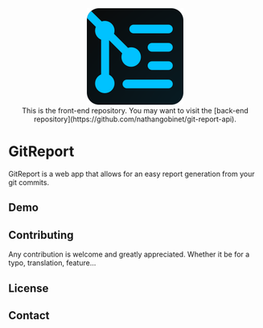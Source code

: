 <div align="center">
	<img width="192" src="https://raw.githubusercontent.com/adrien-nf/git-report-web/master/public/logo192.png" alt="GitReport">
	<br/>
	This is the front-end repository. You may want to visit the [back-end repository](https://github.com/nathangobinet/git-report-api).
</div>

# GitReport

GitReport is a web app that allows for an easy report generation from your git commits.

## Demo

## Contributing

Any contribution is welcome and greatly appreciated. Whether it be for a typo, translation, feature... 

## License

## Contact
